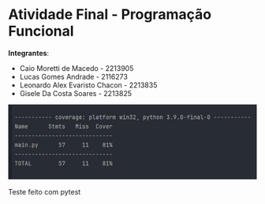 # Atividade Final - Programação Funcional

**Integrantes**:
- Caio Moretti de Macedo - 2213905
- Lucas Gomes Andrade - 2116273
- Leonardo Alex Evaristo Chacon - 2213835
- Gisele Da Costa Soares - 2213825



![img.png](img/img.png)


Teste feito com pytest
